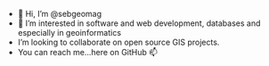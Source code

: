 - 👋 Hi, I’m @sebgeomag
- 👀 I’m interested in software and web development, databases and especially in geoinformatics
- I’m looking to collaborate on open source GIS projects.
- You can reach me...here on GitHub 📫

